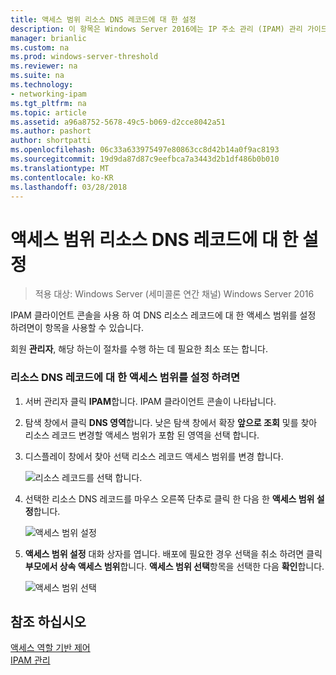 ```yaml
---
title: 액세스 범위 리소스 DNS 레코드에 대 한 설정
description: 이 항목은 Windows Server 2016에는 IP 주소 관리 (IPAM) 관리 가이드의 일부입니다.
manager: brianlic
ms.custom: na
ms.prod: windows-server-threshold
ms.reviewer: na
ms.suite: na
ms.technology:
- networking-ipam
ms.tgt_pltfrm: na
ms.topic: article
ms.assetid: a96a8752-5678-49c5-b069-d2cce8042a51
ms.author: pashort
author: shortpatti
ms.openlocfilehash: 06c33a633975497e80863cc8d42b14a0f9ac8193
ms.sourcegitcommit: 19d9da87d87c9eefbca7a3443d2b1df486b0b010
ms.translationtype: MT
ms.contentlocale: ko-KR
ms.lasthandoff: 03/28/2018
---
```

# <a name="set-access-scope-for-dns-resource-records"></a>액세스 범위 리소스 DNS 레코드에 대 한 설정

>적용 대상: Windows Server (세미콜론 연간 채널) Windows Server 2016

IPAM 클라이언트 콘솔을 사용 하 여 DNS 리소스 레코드에 대 한 액세스 범위를 설정 하려면이 항목을 사용할 수 있습니다.  
  
회원 **관리자**, 해당 하는이 절차를 수행 하는 데 필요한 최소 또는 합니다.  
  
### <a name="to-set-access-scope-for-dns-resource-records"></a>리소스 DNS 레코드에 대 한 액세스 범위를 설정 하려면  
  
1.  서버 관리자 클릭 **IPAM**합니다. IPAM 클라이언트 콘솔이 나타납니다.  
  
2.  탐색 창에서 클릭 **DNS 영역**합니다.  낮은 탐색 창에서 확장 **앞으로 조회** 및를 찾아 리소스 레코드 변경할 액세스 범위가 포함 된 영역을 선택 합니다.  
  
3.  디스플레이 창에서 찾아 선택 리소스 레코드 액세스 범위를 변경 합니다.  
  
    ![리소스 레코드를 선택 합니다.](../../media/Set-Access-Scope-for-DNS-Resource-Records/ipam_RestrictUserToRRControl_02.jpg)  
  
4.  선택한 리소스 DNS 레코드를 마우스 오른쪽 단추로 클릭 한 다음 한 **액세스 범위 설정**합니다.  
  
    ![액세스 범위 설정](../../media/Set-Access-Scope-for-DNS-Resource-Records/ipam_RestrictUserToRRControl_03.jpg)  
  
5.  **액세스 범위 설정** 대화 상자를 엽니다. 배포에 필요한 경우 선택을 취소 하려면 클릭 **부모에서 상속 액세스 범위**합니다. **액세스 범위 선택**항목을 선택한 다음 **확인**합니다.  
  
    ![액세스 범위 선택](../../media/Set-Access-Scope-for-DNS-Resource-Records/ipam_RestrictUserToRRControl_04.jpg)  
  
## <a name="see-also"></a>참조 하십시오  
[액세스 역할 기반 제어](Role-based-Access-Control.md)  
[IPAM 관리](Manage-IPAM.md)  
  


